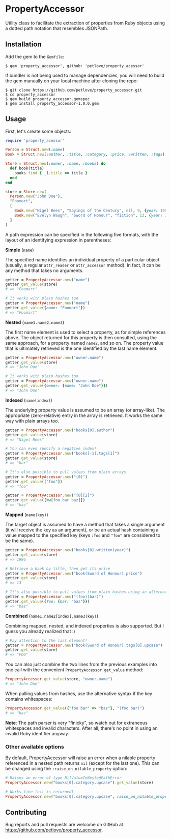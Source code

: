# PropertyAccessor

Utility class to facilitate the extraction of properties from Ruby objects using a dotted path notation that resembles JSONPath.

## Installation

Add the gem to the `Gemfile`:

    $ gem 'property_accessor', github: 'petlove/property_acessor'

If bundler is not being used to manage dependencies, you will need to build the gem manually on your local machine after cloning the repo:

    $ git clone https://github.com/petlove/property_accessor.git
    $ cd property_accessor
    $ gem build property_accessor.gemspec
    $ gem install property_accessor-1.0.0.gem

## Usage

First, let's create some objects:

```ruby
require 'property_acessor'

Person = Struct.new(:name)
Book = Struct.new(:author, :title, :category, :price, :written, :tags)

Store = Struct.new(:owner, :name, :books) do
  def book(title)
    books.find { _1.title == title }
  end
end

store = Store.new(
  Person.new("John Doe"),
  "Foomart",
  [
    Book.new("Nigel Rees", "Sayings of the Century", nil, 9, {year: 1996}, %w[asdf asdf2]),
    Book.new("Evelyn Waugh", "Sword of Honour", "fiction", 13, {year: 1997}, %w[foo bar])
  ]
)
```
A path expression can be specified in the following five formats, with the layout of an identifying expression in parentheses:

**Simple** (`name`)

The specified name identifies an individual property of a particular object (usually, a regular `attr_reader` or `attr_accessor` method). In fact, it can be any method that takes no arguments.

```ruby
getter = PropertyAccessor.new("name")
getter.get_value(store)
# => "Foomart"

# It works with plain hashes too
getter = PropertyAccessor.new("name")
getter.get_value({name: "Foomart"})
# => "Foomart"
```

**Nested** (`name1.name2.name3`)

The first name element is used to select a property, as for simple references above. The object returned for this property is then consulted, using the same approach, for a property named `name2`, and so on. The property value that is ultimately retrieved is the one identified by the last name element.

```ruby
getter = PropertyAccessor.new("owner.name")
getter.get_value(store)
# => "John Doe"

# It works with plain hashes too
getter = PropertyAccessor.new("owner.name")
getter.get_value({owner: {name: "John Doe"}})
# => "John Doe"
```

**Indexed** (`name[index]`)

The underlying property value is assumed to be an array (or array-like). The appropriate (zero-relative) entry in the array is retrieved. It works the same way with plain arrays too.

```ruby
getter = PropertyAccessor.new("books[0].author")
getter.get_value(store)
# => "Nigel Rees"

# You can even specify a negative index!
getter = PropertyAccessor.new("books[-1].tags[1]")
getter.get_value(store)
# => "bar"

# It's also possible to pull values from plain arrays
getter = PropertyAccessor.new("[0]")
getter.get_value(["foo"])
# => "foo"

getter = PropertyAccessor.new("[0][2]")
getter.get_value([%w[foo bar baz]])
# => "baz"
```

**Mapped** (`name(key)`)

The target object is assumed to have a method that takes a single argument (it will receive the key as an argument), or be an actual hash containing a value mapped to the specified key (keys `:foo` and `"foo"` are considered to be the same).

```ruby
getter = PropertyAccessor.new("books[0].written(year)")
getter.get_value(store)
# => 1996

# Retrieve a book by title, then get its price
getter = PropertyAccessor.new("book(Sword of Honour).price")
getter.get_value(store)
# => 13

# It's also possible to pull values from plain hashes using an alternative syntax
getter = PropertyAccessor.new("(foo)(bar)")
getter.get_value({foo: {bar: "baz"}})
# => "baz"
```

**Combined** (`name1.name2[index].name3(key)`)

Combining mapped, nested, and indexed properties is also supported. But I guess you already realized that :)

```ruby
# Pay attention to the last element!
getter = PropertyAccessor.new("book(Sword of Honour).tags[0].upcase")
getter.get_value(store)
# => "FOO"
```

You can also just combine the two lines from the previous examples into one call with the convenient `PropertyAccessor.get_value` method:

```ruby
PropertyAccessor.get_value(store, "owner.name")
# => "John Doe"
```

When pulling values from hashes, use the alternative syntax if the key contains whitespaces:

```ruby
PropertyAccessor.get_value({"foo bar" => "baz"}, "(foo bar)")
# => "baz"
```

**Note**: The path parser is very "finicky", so watch out for extraneous whitespaces and invalid characters. After all, there's no point in using an invalid Ruby identifier anyway.

### Other available options

By default, PropertyAccessor will raise an error when a nilable property referenced in a nested path returns `nil` (except for the last one). This can be changed using the `:raise_on_nilable_property` option:

```ruby
# Raises an error of type NilValueInNestedPathError
PropertyAccessor.new("books[0].category.upcase").get_value(store)

# Works fine (nil is returned)
PropertyAccessor.new("books[0].category.upcase", raise_on_nilable_property: false).get_value(store)
```

## Contributing

Bug reports and pull requests are welcome on GitHub at https://github.com/petlove/property_accessor.

